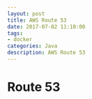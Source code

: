 ```yaml
---
layout: post
title: AWS Route 53
date: 2017-07-02 11:10:00
tags:
- docker
categories: Java
description: AWS Route 53
---
```



# Route 53
